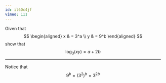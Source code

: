 ```yaml
---
id: il6Dc4jf
vimeo: 111
---
```


Given that
$$
\begin{aligned}
x & = 3^a \\
y & = 9^b
\end{aligned}
$$
show that
$$
\log_{3}(xy) = a + 2b
$$

---

Notice that
$$
9^b = \left( 3^2 \right)^b = 3^{2b}
$$
